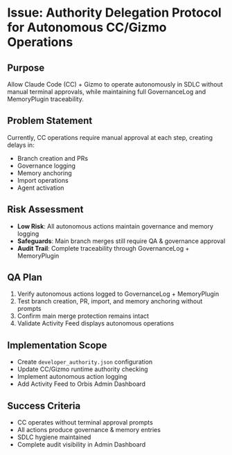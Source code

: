 # Issue: Authority Delegation Protocol for Autonomous CC/Gizmo Operations

## Purpose
Allow Claude Code (CC) + Gizmo to operate autonomously in SDLC without manual terminal approvals, while maintaining full GovernanceLog and MemoryPlugin traceability.

## Problem Statement
Currently, CC operations require manual approval at each step, creating delays in:
- Branch creation and PRs
- Governance logging 
- Memory anchoring
- Import operations
- Agent activation

## Risk Assessment
- **Low Risk**: All autonomous actions maintain governance and memory logging
- **Safeguards**: Main branch merges still require QA & governance approval
- **Audit Trail**: Complete traceability through GovernanceLog + MemoryPlugin

## QA Plan
1. Verify autonomous actions logged to GovernanceLog + MemoryPlugin
2. Test branch creation, PR, import, and memory anchoring without prompts
3. Confirm main merge protection remains intact
4. Validate Activity Feed displays autonomous operations

## Implementation Scope
- Create `developer_authority.json` configuration
- Update CC/Gizmo runtime authority checking
- Implement autonomous action logging
- Add Activity Feed to Orbis Admin Dashboard

## Success Criteria
- CC operates without terminal approval prompts
- All actions produce governance & memory entries  
- SDLC hygiene maintained
- Complete audit visibility in Admin Dashboard